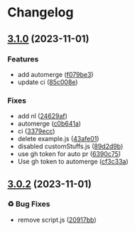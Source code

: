 # Changelog

## [3.1.0](https://github.com/Yarden-zamir/Create.run/compare/v3.0.2...v3.1.0) (2023-11-01)


### Features

* add automerge ([f079be3](https://github.com/Yarden-zamir/Create.run/commit/f079be36defaeaea8e8d58591288610531634092))
* update ci ([85c008e](https://github.com/Yarden-zamir/Create.run/commit/85c008ec3bab6e292c36112ab9aac9fca14e6905))


### Fixes

* add nl ([24629af](https://github.com/Yarden-zamir/Create.run/commit/24629af136c986fd64fb4957c2618e68f44c7308))
* automerge ([c0b641a](https://github.com/Yarden-zamir/Create.run/commit/c0b641a5c82465a150fd12fa597c1afa34483fd8))
* ci ([3379ecc](https://github.com/Yarden-zamir/Create.run/commit/3379ecce273f52d4f37efda161e388ad8e0ed9f3))
* delete example.js ([43afe01](https://github.com/Yarden-zamir/Create.run/commit/43afe01596ea746d88dfcfa42f0bda84a95192ae))
* disabled customStuffs.js ([89d2d9b](https://github.com/Yarden-zamir/Create.run/commit/89d2d9b05c2c51d12c584793dc596b27700e24d5))
* use gh token for auto pr ([6390c75](https://github.com/Yarden-zamir/Create.run/commit/6390c75f3a5b9d77559da146330169b3be410f31))
* Use gh token to automerge ([cf3c33a](https://github.com/Yarden-zamir/Create.run/commit/cf3c33ab5abd0c35b22f4abb79d9addc965d37cb))

## [3.0.2](https://github.com/Yarden-zamir/Create.run/compare/v3.0.1...v3.0.2) (2023-11-01)


### ♻ Bug Fixes

* remove script.js ([20917bb](https://github.com/Yarden-zamir/Create.run/commit/20917bbec72b19ddfe14df365f00c16ec5dc454e))

